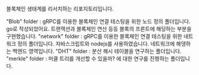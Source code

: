 블록체인 생태계를 리서치하는 리포지토리입니다.


"Blob" folder : gRPC를 이용한 블록체인 연결 테스팅을 위한  노드 정의 폴더입니다. go로 작성되었어요. 트랜잭션과 블록체인 연산 등등 블록의 프론트에 해당하는 부분을 구현했습니다.
"network" folder :  gRPC를 이용한 블록체인 연결 테스팅을 위한 네트워크 정의 폴더입니다. 자바스크립트와 nodejs를 사용하였습니다. 네트워크에 해댕하는 백엔드 영역입니다.
"DHT" folder : 분산 해시 테이블을 연구하는 폴더입니다.
"merkle" folder : 머클 트리를 개선할 수 있을까? 에 대한 연구를 진행하는 폴더입니다.
